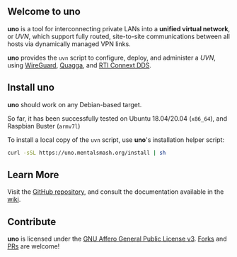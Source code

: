 ## Welcome to uno

**uno** is a tool for interconnecting private LANs into a **unified virtual network**, or *UVN*, which support fully routed, site-to-site communications between all hosts via dynamically managed VPN links.

**uno** provides the `uvn` script to configure, deploy, and administer a *UVN*, using [WireGuard](https://www.wireguard.com/), [Quagga](https://www.nongnu.org/quagga/), and [RTI Connext DDS](https://www.rti.com/products/connext-dds-professional).

## Install uno

**uno** should work on any Debian-based target.

So far, it has been successfully tested on Ubuntu 18.04/20.04 (`x86_64`), and
Raspbian Buster (`armv7l`)

To install a local copy of the `uvn` script, use **uno**'s installation helper script:

```sh
curl -sSL https://uno.mentalsmash.org/install | sh
```

## Learn More

Visit the [GitHub repository](https://github.com/mentalsmash/uno/), and consult the documentation available in the [wiki](https://github.com/mentalsmash/uno/wiki).

## Contribute

**uno** is licensed under the [GNU Affero General Public License v3](https://tldrlegal.com/license/gnu-affero-general-public-license-v3-(agpl-3.0)). [Forks](https://github.com/mentalsmash/uno/fork) and [PRs](https://github.com/mentalsmash/uno/pulls) are welcome!

